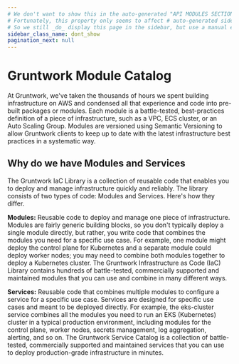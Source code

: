 ```yaml
---
# We don't want to show this in the auto-generated "API MODULES SECTION".
# Fortunately, this property only seems to affect # auto-generated sidebar items.
# So we still _do_ display this page in the sidebar, but use a manual entry.
sidebar_class_name: dont_show
pagination_next: null
---
```


# Gruntwork Module Catalog

At Gruntwork, we've taken the thousands of hours we spent building infrastructure on AWS and condensed all that experience and code into pre-built packages or modules. Each module is a battle-tested, best-practices definition of a piece of infrastructure, such as a VPC, ECS cluster, or an Auto Scaling Group. Modules are versioned using Semantic Versioning to allow Gruntwork clients to keep up to date with the latest infrastructure best practices in a systematic way.

## Why do we have Modules and Services

The Gruntwork IaC Library is a collection of reusable code that enables you to deploy and manage infrastructure quickly and reliably. The library consists of two types of code: Modules and Services. Here's how they differ.

**Modules:** Reusable code to deploy and manage one piece of infrastructure. Modules are fairly generic building blocks, so you don't typically deploy a single module directly, but rather, you write code that combines the modules you need for a specific use case. For example, one module might deploy the control plane for Kubernetes and a separate module could deploy worker nodes; you may need to combine both modules together to deploy a Kubernetes cluster. The Gruntwork Infrastructure as Code (IaC) Library contains hundreds of battle-tested, commercially supported and maintained modules that you can use and combine in many different ways.

**Services:** Reusable code that combines multiple modules to configure a service for a specific use case. Services are designed for specific use cases and meant to be deployed directly. For example, the eks-cluster service combines all the modules you need to run an EKS (Kubernetes) cluster in a typical production environment, including modules for the control plane, worker nodes, secrets management, log aggregation, alerting, and so on. The Gruntwork Service Catalog is a collection of battle-tested, commercially supported and maintained services that you can use to deploy production-grade infrastructure in minutes.


<!-- ##DOCS-SOURCER-START
{
  "sourcePlugin": "local-copier",
  "hash": "b920ff1271aa10ce2e3e0f15a543fb1c"
}
##DOCS-SOURCER-END -->
